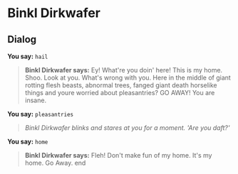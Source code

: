 # Binkl Dirkwafer


## Dialog

**You say:** `hail`



>**Binkl Dirkwafer says:** Ey! What're you doin' here! This is my home. Shoo. Look at you. What's wrong with you. Here in the middle of giant rotting flesh beasts, abnormal trees, fanged giant death horselike things and youre worried about pleasantries? GO AWAY! You are insane.

**You say:** `pleasantries`



>*Binkl Dirkwafer blinks and stares at you for a moment. 'Are you daft?'*

**You say:** `home`



>**Binkl Dirkwafer says:** Fleh! Don't make fun of my home. It's my home. Go Away.
end